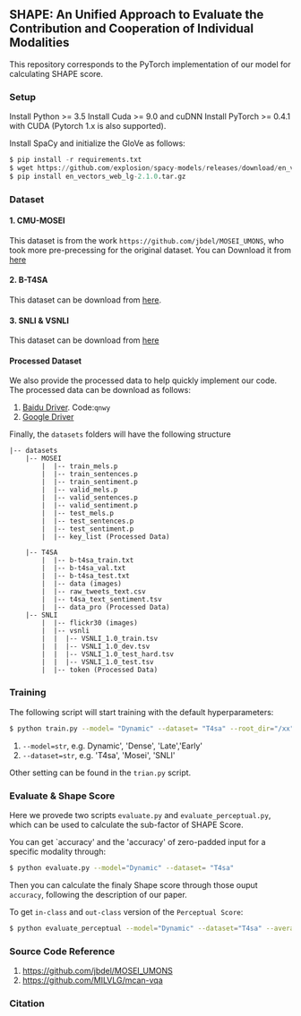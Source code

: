 ## SHAPE: An Unified Approach to Evaluate the Contribution and Cooperation of Individual Modalities

This repository corresponds to the PyTorch implementation of our model for calculating SHAPE score.

### Setup
Install Python >= 3.5
Install Cuda >= 9.0 and cuDNN
Install PyTorch >= 0.4.1 with CUDA (Pytorch 1.x is also supported).

Install SpaCy and initialize the GloVe as follows:
``` python
$ pip install -r requirements.txt
$ wget https://github.com/explosion/spacy-models/releases/download/en_vectors_web_lg-2.1.0/en_vectors_web_lg-2.1.0.tar.gz -O en_vectors_web_lg-2.1.0.tar.gz
$ pip install en_vectors_web_lg-2.1.0.tar.gz
``` 

### Dataset 
#### 1. CMU-MOSEI
This dataset is from the work `https://github.com/jbdel/MOSEI_UMONS`, who took more pre-precessing for the original dataset. You can Download it from [here](https://drive.google.com/file/d/1tcVYIMcZdlDzGuJvnMtbMchKIK9ulW1P/view?usp=sharing)

#### 2. B-T4SA 
This dataset can be download from [here](http://t4sa.it/). 


#### 3. SNLI & VSNLI
This dataset can be download from [here](https://drive.google.com/file/d/15I553IyAua69V6F8jWGMT76OHMmXp0u8/view?usp=sharing)


#### Processed Dataset
We also provide the processed data to help quickly implement our code. The processed data can be download as follows:
1. [Baidu Driver](https://pan.baidu.com/s/1ap0pHl_UqA1gqw4Pw-XWLA). Code:`qnwy` 
2. [Google Driver](https://drive.google.com/file/d/1P-UtneDqTlU2S0iwPSc08bKKBTDzzNBe/view?usp=sharing)




Finally, the `datasets` folders will have the following structure

```angular2html
|-- datasets
	|-- MOSEI
        |  |-- train_mels.p
        |  |-- train_sentences.p
        |  |-- train_sentiment.p
        |  |-- valid_mels.p
        |  |-- valid_sentences.p
        |  |-- valid_sentiment.p
        |  |-- test_mels.p
        |  |-- test_sentences.p
        |  |-- test_sentiment.p
        |  |-- key_list (Processed Data)

    |-- T4SA
        |  |-- b-t4sa_train.txt
        |  |-- b-t4sa_val.txt
        |  |-- b-t4sa_test.txt
        |  |-- data (images)
        |  |-- raw_tweets_text.csv
        |  |-- t4sa_text_sentiment.tsv
        |  |-- data_pro (Processed Data)
    |-- SNLI 
        |  |-- flickr30 (images)
        |  |-- vsnli
        |  |  |-- VSNLI_1.0_train.tsv
        |  |  |-- VSNLI_1.0_dev.tsv
        |  |  |-- VSNLI_1.0_test_hard.tsv
        |  |  |-- VSNLI_1.0_test.tsv
        |  |-- token (Processed Data)

```


### Training 
The following script will start training with the default hyperparameters:

```bash
$ python train.py --model= "Dynamic" --dataset= "T4sa" --root_dir="/xx"
```
1. ```--model=str```, e.g. Dynamic', 'Dense', 'Late','Early'
2. ```--dataset=str```, e.g. 'T4sa', 'Mosei', 'SNLI'

Other setting can be found in the `trian.py` script. 


### Evaluate & Shape Score
Here we provede two scripts `evaluate.py` and `evaluate_perceptual.py`, which can be used to calculate the sub-factor of SHAPE Score. 

You can get `accuracy' and the 'accuracy' of zero-padded input for a specific modality through:
```bash
$ python evaluate.py --model="Dynamic" --dataset= "T4sa"
```

Then you can calculate the finaly Shape score through those ouput `accuracy`, following the description of our paper. 


To get  `in-class` and `out-class` version of the `Perceptual Score`:
```bash
$ python evaluate_perceptual --model="Dynamic" --dataset="T4sa" --average_number=10 
```


### Source Code Reference 
1. https://github.com/jbdel/MOSEI_UMONS
2. https://github.com/MILVLG/mcan-vqa
### Citation
